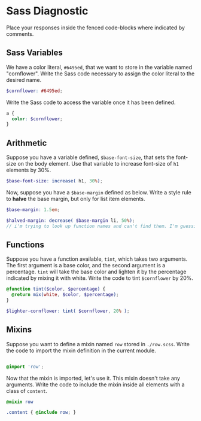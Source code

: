 # Sass Diagnostic

Place your responses inside the fenced code-blocks where indicated by comments.

## Sass Variables

We have a color literal, `#6495ed`, that we want to store in the variable named
"cornflower". Write the Sass code necessary to assign the color literal to the
desired name.

```scss
$cornflower: #6495ed;
```

Write the Sass code to access the variable once it has been defined.

```scss
a {
  color: $cornflower;
}
```

## Arithmetic

Suppose you have a variable defined, `$base-font-size`, that sets the font-size
on the body element. Use that variable to increase font-size of `h1`
elements by 30%.

```scss
$base-font-size: increase( h1, 30%);
```

Now, suppose you have a `$base-margin` defined as below. Write a style rule to
**halve** the base margin, but only for list item elements.

```scss
$base-margin: 1.5em;
```

```scss
$halved-margin: decrease( $base-margin li, 50%);
// i'm trying to look up function names and can't find them. I'm guessing about decrease
```

## Functions

Suppose you have a function available, `tint`, which takes two arguments. The
first argument is a base color, and the second argument is a percentage. `tint`
will take the base color and lighten it by the percentage indicated by mixing it
with white. Write the code to tint `$cornflower` by 20%.

```scss
@function tint($color, $percentage) {
  @return mix(white, $color, $percentage);
}

$lighter-cornflower: tint( $cornflower, 20% );
```

## Mixins

Suppose you want to define a mixin named `row` stored in `./row.scss`. Write the
code to import the mixin definition in the current module.

```scss

@import 'row';
```

Now that the mixin is imported, let's use it. This mixin doesn't take any
arguments. Write the code to include the mixin inside all elements with a
class of `content`.

```scss
@mixin row 

.content { @include row; }
```
